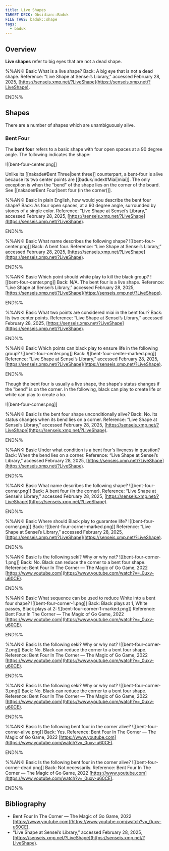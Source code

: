 ```yaml
---
title: Live Shapes
TARGET DECK: Obsidian::Baduk
FILE TAGS: baduk::shape
tags:
  - baduk
---
```


## Overview

**Live shapes** refer to big eyes that are not a dead shape.

%%ANKI
Basic
What is a live shape?
Back: A big eye that is not a dead shape.
Reference: “Live Shape at Sensei’s Library,” accessed February 28, 2025, [https://senseis.xmp.net/?LiveShape](https://senseis.xmp.net/?LiveShape).
<!--ID: 1740752941607-->
END%%

## Shapes

There are a number of shapes which are unambiguously alive.

### Bent Four

The **bent four** refers to a basic shape with four open spaces at a 90 degree angle. The following indicates the shape:

![[bent-four-center.png]]

Unlike its [[nakade#Bent Three|bent three]] counterpart, a bent-four is alive because its two center points are [[baduk/index#Miai|miai]]. The only exception is when the "bend" of the shape lies on the corner of the board. See [[nakade#Bent Four|bent four (in the corner)]].

%%ANKI
Basic
In plain English, how would you describe the bent four shape?
Back: As four open spaces, at a 90 degree angle, surrounded by stones of a single color.
Reference: “Live Shape at Sensei’s Library,” accessed February 28, 2025, [https://senseis.xmp.net/?LiveShape](https://senseis.xmp.net/?LiveShape).
<!--ID: 1740752941611-->
END%%

%%ANKI
Basic
What name describes the following shape?
![[bent-four-center.png]]
Back: A bent four.
Reference: “Live Shape at Sensei’s Library,” accessed February 28, 2025, [https://senseis.xmp.net/?LiveShape](https://senseis.xmp.net/?LiveShape).
<!--ID: 1740752941614-->
END%%

%%ANKI
Basic
Which point should white play to kill the black group?
![[bent-four-center.png]]
Back: N/A. The bent four is a live shape.
Reference: “Live Shape at Sensei’s Library,” accessed February 28, 2025, [https://senseis.xmp.net/?LiveShape](https://senseis.xmp.net/?LiveShape).
<!--ID: 1740752941617-->
END%%

%%ANKI
Basic
What two points are considered miai in the bent four?
Back: Its two center points.
Reference: “Live Shape at Sensei’s Library,” accessed February 28, 2025, [https://senseis.xmp.net/?LiveShape](https://senseis.xmp.net/?LiveShape).
<!--ID: 1740752941620-->
END%%

%%ANKI
Basic
Which points can black play to ensure life in the following group?
![[bent-four-center.png]]
Back:
![[bent-four-center-marked.png]]
Reference: “Live Shape at Sensei’s Library,” accessed February 28, 2025, [https://senseis.xmp.net/?LiveShape](https://senseis.xmp.net/?LiveShape).
<!--ID: 1740752941624-->
END%%

Though the bent four is usually a live shape, the shape's status changes if the "bend" is on the corner. In the following, black can play to create life or white can play to create a ko.

![[bent-four-corner.png]]

%%ANKI
Basic
Is the bent four shape unconditionally alive?
Back: No. Its status changes when its bend lies on a corner.
Reference: “Live Shape at Sensei’s Library,” accessed February 28, 2025, [https://senseis.xmp.net/?LiveShape](https://senseis.xmp.net/?LiveShape).
<!--ID: 1740752941628-->
END%%

%%ANKI
Basic
Under what condition is a bent four's liveness in question?
Back: When the bend lies on a corner.
Reference: “Live Shape at Sensei’s Library,” accessed February 28, 2025, [https://senseis.xmp.net/?LiveShape](https://senseis.xmp.net/?LiveShape).
<!--ID: 1740752941632-->
END%%

%%ANKI
Basic
What name describes the following shape?
![[bent-four-corner.png]]
Back: A bent four (in the corner).
Reference: “Live Shape at Sensei’s Library,” accessed February 28, 2025, [https://senseis.xmp.net/?LiveShape](https://senseis.xmp.net/?LiveShape).
<!--ID: 1740838109929-->
END%%

%%ANKI
Basic
Where should Black play to guarantee life?
![[bent-four-corner.png]]
Back:
![[bent-four-corner-marked.png]]
Reference: “Live Shape at Sensei’s Library,” accessed February 28, 2025, [https://senseis.xmp.net/?LiveShape](https://senseis.xmp.net/?LiveShape).
<!--ID: 1740838109934-->
END%%

%%ANKI
Basic
Is the following seki? Why or why not?
![[bent-four-corner-1.png]]
Back: No. Black can reduce the corner to a bent four shape.
Reference: Bent Four In The Corner — The Magic of Go Game, 2022 [https://www.youtube.com](https://www.youtube.com/watch?v=_0uxv-u60CE).
<!--ID: 1740838109937-->
END%%

%%ANKI
Basic
What sequence can be used to reduce White into a bent four shape?
![[bent-four-corner-1.png]]
Back: Black plays at 1, White passes, Black plays at 2:
![[bent-four-corner-1-marked.png]]
Reference: Bent Four In The Corner — The Magic of Go Game, 2022 [https://www.youtube.com](https://www.youtube.com/watch?v=_0uxv-u60CE).
<!--ID: 1740838109941-->
END%%

%%ANKI
Basic
Is the following seki? Why or why not?
![[bent-four-corner-2.png]]
Back: No. Black can reduce the corner to a bent four shape.
Reference: Bent Four In The Corner — The Magic of Go Game, 2022 [https://www.youtube.com](https://www.youtube.com/watch?v=_0uxv-u60CE).
<!--ID: 1740838109944-->
END%%

%%ANKI
Basic
Is the following seki? Why or why not?
![[bent-four-corner-3.png]]
Back: No. Black can reduce the corner to a bent four shape.
Reference: Bent Four In The Corner — The Magic of Go Game, 2022 [https://www.youtube.com](https://www.youtube.com/watch?v=_0uxv-u60CE).
<!--ID: 1740838109948-->
END%%

%%ANKI
Basic
Is the following bent four in the corner alive?
![[bent-four-corner-alive.png]]
Back: Yes.
Reference: Bent Four In The Corner — The Magic of Go Game, 2022 [https://www.youtube.com](https://www.youtube.com/watch?v=_0uxv-u60CE).
<!--ID: 1740838109952-->
END%%

%%ANKI
Basic
Is the following bent four in the corner alive?
![[bent-four-corner-dead.png]]
Back: Not necessarily.
Reference: Bent Four In The Corner — The Magic of Go Game, 2022 [https://www.youtube.com](https://www.youtube.com/watch?v=_0uxv-u60CE).
<!--ID: 1740838109956-->
END%%

## Bibliography

* Bent Four In The Corner — The Magic of Go Game, 2022 [https://www.youtube.com](https://www.youtube.com/watch?v=_0uxv-u60CE).
* “Live Shape at Sensei’s Library,” accessed February 28, 2025, [https://senseis.xmp.net/?LiveShape](https://senseis.xmp.net/?LiveShape).